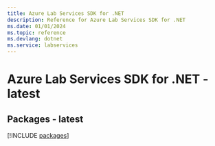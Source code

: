 ```yaml
---
title: Azure Lab Services SDK for .NET
description: Reference for Azure Lab Services SDK for .NET
ms.date: 01/01/2024
ms.topic: reference
ms.devlang: dotnet
ms.service: labservices
---
```

# Azure Lab Services SDK for .NET - latest
## Packages - latest
[!INCLUDE [packages](lab-services-index.md)]